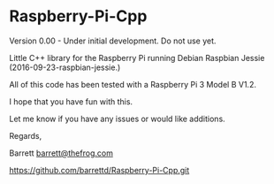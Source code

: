 # Raspberry-Pi-Cpp
Version 0.00 - Under initial development. Do not use yet.

Little C++ library for the Raspberry Pi running Debian Raspbian Jessie (2016-09-23-raspbian-jessie.)

All of this code has been tested with a Raspberry Pi 3 Model B V1.2.

I hope that you have fun with this.

Let me know if you have any issues or would like additions.

Regards,

Barrett
barrett@thefrog.com

https://github.com/barrettd/Raspberry-Pi-Cpp.git


